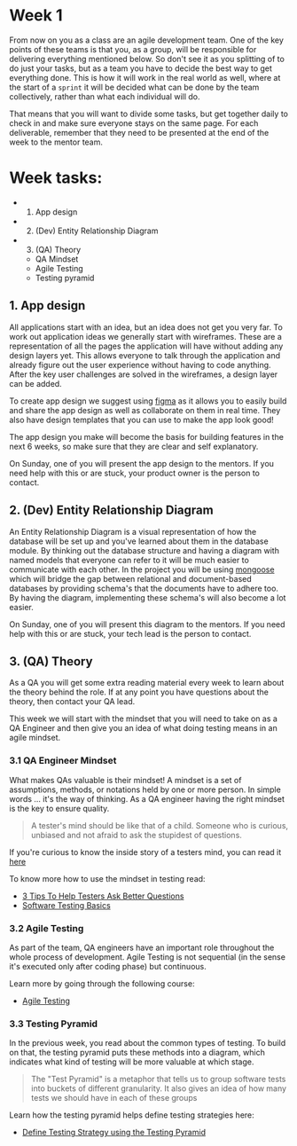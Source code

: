 # Week 1

From now on you as a class are an agile development team. One of the key points of these teams is that you, as a group, will be responsible for delivering everything mentioned below. So don't see it as you splitting of to do just your tasks, but as a team you have to decide the best way to get everything done. This is how it will work in the real world as well, where at the start of a `sprint` it will be decided what can be done by the team collectively, rather than what each individual will do.

That means that you will want to divide some tasks, but get together daily to check in and make sure everyone stays on the same page. For each deliverable, remember that they need to be presented at the end of the week to the mentor team.

# Week tasks:

- 1. App design
- 2. (Dev) Entity Relationship Diagram
- 3. (QA) Theory
  - QA Mindset
  - Agile Testing
  - Testing pyramid

## 1. App design

All applications start with an idea, but an idea does not get you very far. To work out application ideas we generally start with wireframes. These are a representation of all the pages the application will have without adding any design layers yet. This allows everyone to talk through the application and already figure out the user experience without having to code anything. After the key user challenges are solved in the wireframes, a design layer can be added.

To create app design we suggest using [figma](https://www.figma.com) as it allows you to easily build and share the app design as well as collaborate on them in real time. They also have design templates that you can use to make the app look good!

The app design you make will become the basis for building features in the next 6 weeks, so make sure that they are clear and self explanatory.

On Sunday, one of you will present the app design to the mentors. If you need help with this or are stuck, your product owner is the person to contact.

## 2. (Dev) Entity Relationship Diagram

An Entity Relationship Diagram is a visual representation of how the database will be set up and you've learned about them in the database module. By thinking out the database structure and having a diagram with named models that everyone can refer to it will be much easier to communicate with each other. In the project you will be using [mongoose](https://mongoosejs.com/) which will bridge the gap between relational and document-based databases by providing schema's that the documents have to adhere too. By having the diagram, implementing these schema's will also become a lot easier.

On Sunday, one of you will present this diagram to the mentors. If you need help with this or are stuck, your tech lead is the person to contact.

## 3. (QA) Theory

As a QA you will get some extra reading material every week to learn about the theory behind the role. If at any point you have questions about the theory, then contact your QA lead.

This week we will start with the mindset that you will need to take on as a QA Engineer and then give you an idea of what doing testing means in an agile mindset.

### 3.1 QA Engineer Mindset

What makes QAs valuable is their mindset! A mindset is a set of assumptions, methods, or notations held by one or more person. In simple words ... it's the way of thinking. As a QA engineer having the right mindset is the key to ensure quality.

> A tester's mind should be like that of a child. Someone who is curious, unbiased and not afraid to ask the stupidest of questions.

If you're curious to know the inside story of a testers mind, you can read it [here](https://www.linkedin.com/pulse/testers-mind-inside-story-srinivas-murthy/)

To know more how to use the mindset in testing read:

- [3 Tips To Help Testers Ask Better Questions](https://www.ministryoftesting.com/dojo/series/the-testing-planet-archive/lessons/3-tips-to-help-testers-ask-better-questions)
- [Software Testing Basics](https://usersnap.com/blog/software-testing-basics/)

### 3.2 Agile Testing

As part of the team, QA engineers have an important role throughout the whole process of development. Agile Testing is not sequential (in the sense it's executed only after coding phase) but continuous.

Learn more by going through the following course:

- [Agile Testing](https://www.linkedin.com/learning/agile-testing-2/uplevel-with-agile-testing)

### 3.3 Testing Pyramid

In the previous week, you read about the common types of testing. To build on that, the testing pyramid puts these methods into a diagram, which indicates what kind of testing will be more valuable at which stage.

> The "Test Pyramid" is a metaphor that tells us to group software tests into buckets of different granularity. It also gives an idea of how many tests we should have in each of these groups

Learn how the testing pyramid helps define testing strategies here:

- [Define Testing Strategy using the Testing Pyramid](https://medium.com/@Colin_But/define-testing-strategy-using-the-testing-pyramid-1dabee37e823)
